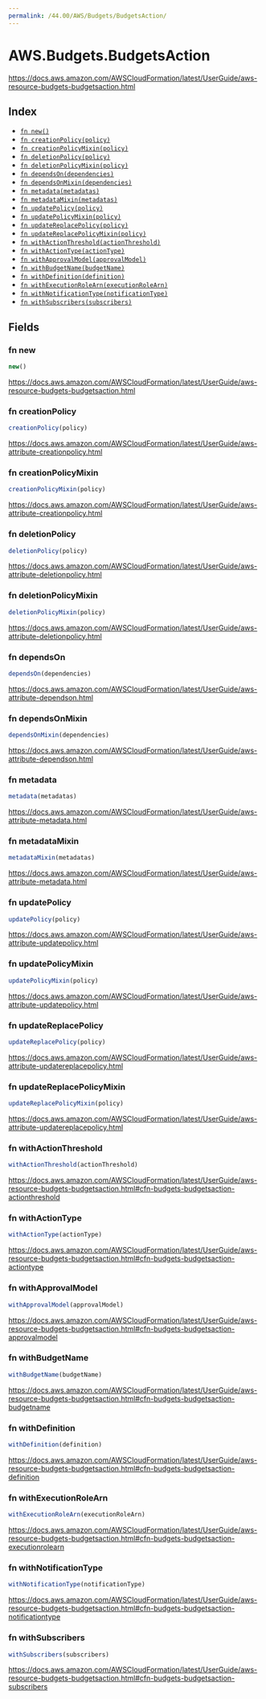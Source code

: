 ```yaml
---
permalink: /44.00/AWS/Budgets/BudgetsAction/
---
```


# AWS.Budgets.BudgetsAction

https://docs.aws.amazon.com/AWSCloudFormation/latest/UserGuide/aws-resource-budgets-budgetsaction.html

## Index

* [`fn new()`](#fn-new)
* [`fn creationPolicy(policy)`](#fn-creationpolicy)
* [`fn creationPolicyMixin(policy)`](#fn-creationpolicymixin)
* [`fn deletionPolicy(policy)`](#fn-deletionpolicy)
* [`fn deletionPolicyMixin(policy)`](#fn-deletionpolicymixin)
* [`fn dependsOn(dependencies)`](#fn-dependson)
* [`fn dependsOnMixin(dependencies)`](#fn-dependsonmixin)
* [`fn metadata(metadatas)`](#fn-metadata)
* [`fn metadataMixin(metadatas)`](#fn-metadatamixin)
* [`fn updatePolicy(policy)`](#fn-updatepolicy)
* [`fn updatePolicyMixin(policy)`](#fn-updatepolicymixin)
* [`fn updateReplacePolicy(policy)`](#fn-updatereplacepolicy)
* [`fn updateReplacePolicyMixin(policy)`](#fn-updatereplacepolicymixin)
* [`fn withActionThreshold(actionThreshold)`](#fn-withactionthreshold)
* [`fn withActionType(actionType)`](#fn-withactiontype)
* [`fn withApprovalModel(approvalModel)`](#fn-withapprovalmodel)
* [`fn withBudgetName(budgetName)`](#fn-withbudgetname)
* [`fn withDefinition(definition)`](#fn-withdefinition)
* [`fn withExecutionRoleArn(executionRoleArn)`](#fn-withexecutionrolearn)
* [`fn withNotificationType(notificationType)`](#fn-withnotificationtype)
* [`fn withSubscribers(subscribers)`](#fn-withsubscribers)

## Fields

### fn new

```ts
new()
```

https://docs.aws.amazon.com/AWSCloudFormation/latest/UserGuide/aws-resource-budgets-budgetsaction.html

### fn creationPolicy

```ts
creationPolicy(policy)
```

https://docs.aws.amazon.com/AWSCloudFormation/latest/UserGuide/aws-attribute-creationpolicy.html

### fn creationPolicyMixin

```ts
creationPolicyMixin(policy)
```

https://docs.aws.amazon.com/AWSCloudFormation/latest/UserGuide/aws-attribute-creationpolicy.html

### fn deletionPolicy

```ts
deletionPolicy(policy)
```

https://docs.aws.amazon.com/AWSCloudFormation/latest/UserGuide/aws-attribute-deletionpolicy.html

### fn deletionPolicyMixin

```ts
deletionPolicyMixin(policy)
```

https://docs.aws.amazon.com/AWSCloudFormation/latest/UserGuide/aws-attribute-deletionpolicy.html

### fn dependsOn

```ts
dependsOn(dependencies)
```

https://docs.aws.amazon.com/AWSCloudFormation/latest/UserGuide/aws-attribute-dependson.html

### fn dependsOnMixin

```ts
dependsOnMixin(dependencies)
```

https://docs.aws.amazon.com/AWSCloudFormation/latest/UserGuide/aws-attribute-dependson.html

### fn metadata

```ts
metadata(metadatas)
```

https://docs.aws.amazon.com/AWSCloudFormation/latest/UserGuide/aws-attribute-metadata.html

### fn metadataMixin

```ts
metadataMixin(metadatas)
```

https://docs.aws.amazon.com/AWSCloudFormation/latest/UserGuide/aws-attribute-metadata.html

### fn updatePolicy

```ts
updatePolicy(policy)
```

https://docs.aws.amazon.com/AWSCloudFormation/latest/UserGuide/aws-attribute-updatepolicy.html

### fn updatePolicyMixin

```ts
updatePolicyMixin(policy)
```

https://docs.aws.amazon.com/AWSCloudFormation/latest/UserGuide/aws-attribute-updatepolicy.html

### fn updateReplacePolicy

```ts
updateReplacePolicy(policy)
```

https://docs.aws.amazon.com/AWSCloudFormation/latest/UserGuide/aws-attribute-updatereplacepolicy.html

### fn updateReplacePolicyMixin

```ts
updateReplacePolicyMixin(policy)
```

https://docs.aws.amazon.com/AWSCloudFormation/latest/UserGuide/aws-attribute-updatereplacepolicy.html

### fn withActionThreshold

```ts
withActionThreshold(actionThreshold)
```

https://docs.aws.amazon.com/AWSCloudFormation/latest/UserGuide/aws-resource-budgets-budgetsaction.html#cfn-budgets-budgetsaction-actionthreshold

### fn withActionType

```ts
withActionType(actionType)
```

https://docs.aws.amazon.com/AWSCloudFormation/latest/UserGuide/aws-resource-budgets-budgetsaction.html#cfn-budgets-budgetsaction-actiontype

### fn withApprovalModel

```ts
withApprovalModel(approvalModel)
```

https://docs.aws.amazon.com/AWSCloudFormation/latest/UserGuide/aws-resource-budgets-budgetsaction.html#cfn-budgets-budgetsaction-approvalmodel

### fn withBudgetName

```ts
withBudgetName(budgetName)
```

https://docs.aws.amazon.com/AWSCloudFormation/latest/UserGuide/aws-resource-budgets-budgetsaction.html#cfn-budgets-budgetsaction-budgetname

### fn withDefinition

```ts
withDefinition(definition)
```

https://docs.aws.amazon.com/AWSCloudFormation/latest/UserGuide/aws-resource-budgets-budgetsaction.html#cfn-budgets-budgetsaction-definition

### fn withExecutionRoleArn

```ts
withExecutionRoleArn(executionRoleArn)
```

https://docs.aws.amazon.com/AWSCloudFormation/latest/UserGuide/aws-resource-budgets-budgetsaction.html#cfn-budgets-budgetsaction-executionrolearn

### fn withNotificationType

```ts
withNotificationType(notificationType)
```

https://docs.aws.amazon.com/AWSCloudFormation/latest/UserGuide/aws-resource-budgets-budgetsaction.html#cfn-budgets-budgetsaction-notificationtype

### fn withSubscribers

```ts
withSubscribers(subscribers)
```

https://docs.aws.amazon.com/AWSCloudFormation/latest/UserGuide/aws-resource-budgets-budgetsaction.html#cfn-budgets-budgetsaction-subscribers